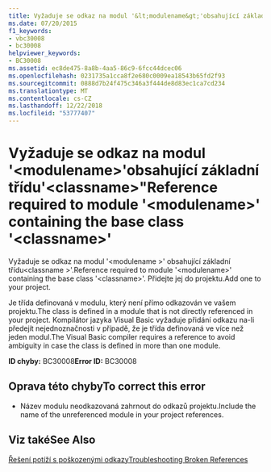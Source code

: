 ```yaml
---
title: Vyžaduje se odkaz na modul '&lt;modulename&gt;'obsahující základní třídu'&lt;classname&gt;"
ms.date: 07/20/2015
f1_keywords:
- vbc30008
- bc30008
helpviewer_keywords:
- BC30008
ms.assetid: ec8de475-8a8b-4aa5-86c9-6fcc44dcec06
ms.openlocfilehash: 0231735a1cca8f2e680c0009ea18543b65fd2f93
ms.sourcegitcommit: 0888d7b24f475c346a3f444de8d83ec1ca7cd234
ms.translationtype: MT
ms.contentlocale: cs-CZ
ms.lasthandoff: 12/22/2018
ms.locfileid: "53777407"
---
```

# <a name="reference-required-to-module-ltmodulenamegt-containing-the-base-class-ltclassnamegt"></a><span data-ttu-id="427da-102">Vyžaduje se odkaz na modul '&lt;modulename&gt;'obsahující základní třídu'&lt;classname&gt;"</span><span class="sxs-lookup"><span data-stu-id="427da-102">Reference required to module '&lt;modulename&gt;' containing the base class '&lt;classname&gt;'</span></span>
<span data-ttu-id="427da-103">Vyžaduje se odkaz na modul '\<modulename >' obsahující základní třídu\<classname >'.</span><span class="sxs-lookup"><span data-stu-id="427da-103">Reference required to module '\<modulename>' containing the base class '\<classname>'.</span></span> <span data-ttu-id="427da-104">Přidejte jej do projektu.</span><span class="sxs-lookup"><span data-stu-id="427da-104">Add one to your project.</span></span>  
  
 <span data-ttu-id="427da-105">Je třída definovaná v modulu, který není přímo odkazován ve vašem projektu.</span><span class="sxs-lookup"><span data-stu-id="427da-105">The class is defined in a module that is not directly referenced in your project.</span></span> <span data-ttu-id="427da-106">Kompilátor jazyka Visual Basic vyžaduje přidání odkazu na-li předejít nejednoznačnosti v případě, že je třída definovaná ve více než jeden modul.</span><span class="sxs-lookup"><span data-stu-id="427da-106">The Visual Basic compiler requires a reference to avoid ambiguity in case the class is defined in more than one module.</span></span>  
  
 <span data-ttu-id="427da-107">**ID chyby:** BC30008</span><span class="sxs-lookup"><span data-stu-id="427da-107">**Error ID:** BC30008</span></span>  
  
## <a name="to-correct-this-error"></a><span data-ttu-id="427da-108">Oprava této chyby</span><span class="sxs-lookup"><span data-stu-id="427da-108">To correct this error</span></span>  
  
-   <span data-ttu-id="427da-109">Název modulu neodkazovaná zahrnout do odkazů projektu.</span><span class="sxs-lookup"><span data-stu-id="427da-109">Include the name of the unreferenced module in your project references.</span></span>  
  
## <a name="see-also"></a><span data-ttu-id="427da-110">Viz také</span><span class="sxs-lookup"><span data-stu-id="427da-110">See Also</span></span>  
  
 [<span data-ttu-id="427da-111">Řešení potíží s poškozenými odkazy</span><span class="sxs-lookup"><span data-stu-id="427da-111">Troubleshooting Broken References</span></span>](/visualstudio/ide/troubleshooting-broken-references)
